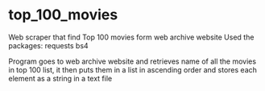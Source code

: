 # top_100_movies
Web scraper that find Top 100 movies form web archive website
Used the packages:
    requests
    bs4

Program goes to web archive website and retrieves name of all the movies in top 100 list, it then puts them in a list in ascending order and stores each element as a string in a text file


